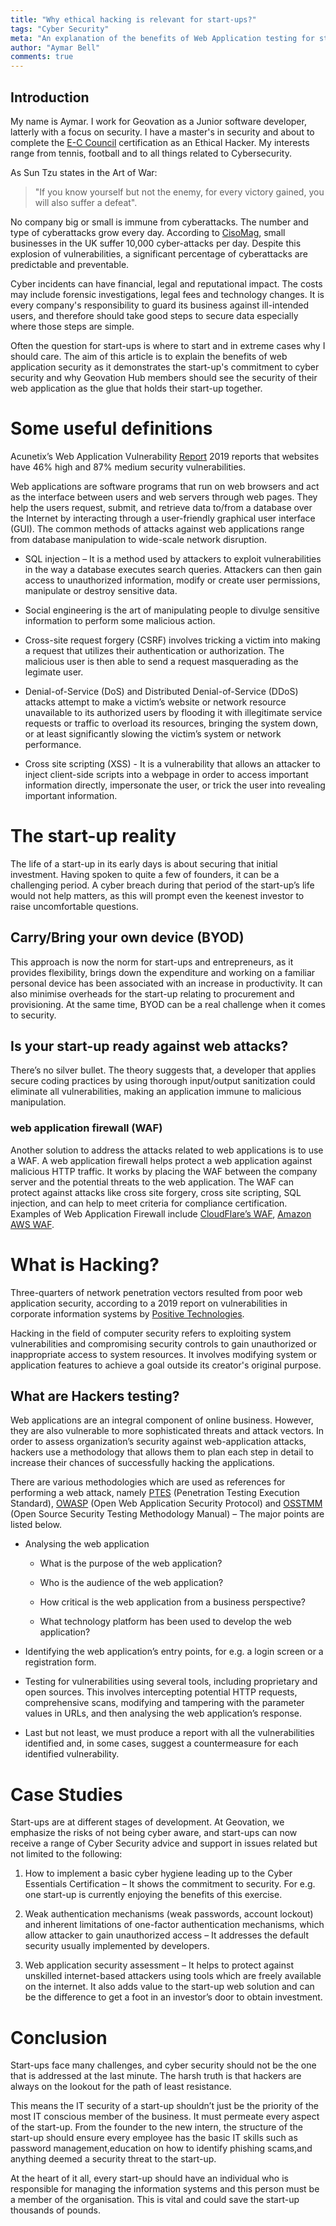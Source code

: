 ```yaml
---
title: "Why ethical hacking is relevant for start-ups?"
tags: "Cyber Security"
meta: "An explanation of the benefits of Web Application testing for start-ups"
author: "Aymar Bell"
comments: true
---
```


## Introduction

My name is Aymar. I work for Geovation as a Junior software developer, latterly with a focus on security. I have a master's in security and about to complete the [E-C Council][ecc] certification as an Ethical Hacker. My interests range from tennis, football and to all things related to Cybersecurity.   

As Sun Tzu states in the Art of War:
> "If you know yourself but not the enemy, for every victory gained, you will also suffer a defeat".

No company big or small is immune from cyberattacks. The number and type of cyberattacks grow every day. According to [CisoMag][cm], small businesses in the UK suffer 10,000 cyber-attacks per day. Despite this explosion of vulnerabilities, a significant percentage of cyberattacks are predictable and preventable.  

Cyber incidents can have financial, legal and reputational impact. The costs may include forensic investigations, legal fees and technology changes. It is every company's responsibility to guard its business against ill-intended users, and therefore should take good steps to secure data especially where those steps are simple.

Often the question for start-ups is where to start and in extreme cases why I should care. The aim of this article is to explain the benefits of web application security as it demonstrates the start-up's commitment to cyber security and why Geovation Hub members should see the security of their web application as the glue that holds their start-up together.  

# Some useful definitions

Acunetix’s Web Application Vulnerability [Report][Acunetix] 2019 reports that websites have 46% high and 87% medium security vulnerabilities.  

Web applications are software programs that run on web browsers and act as the interface between users and web servers through web pages. They help the users request, submit, and retrieve data to/from a database over the Internet by interacting through a user-friendly graphical user interface (GUI). The common methods of attacks against web applications range from database manipulation to wide-scale network disruption.

- SQL injection – It is a method used by attackers to exploit vulnerabilities in the way a database executes search queries. Attackers can then gain access to unauthorized information, modify or create user permissions, manipulate or destroy sensitive data.

- Social engineering is the art of manipulating people to divulge sensitive information to perform some malicious action.

- Cross-site request forgery (CSRF) involves tricking a victim into making a request that utilizes their authentication or authorization. The malicious user is then able to send a request masquerading as the legimate user.  

- Denial-of-Service (DoS) and Distributed Denial-of-Service (DDoS) attacks attempt to make a victim’s website or network resource unavailable to its authorized users by flooding it with illegitimate service requests or traffic to overload its resources, bringing the system down, or at least significantly slowing the victim’s system or network performance.  

- Cross site scripting (XSS) - It is a vulnerability that allows an attacker to inject client-side scripts into a webpage in order to access important information directly, impersonate the user, or trick the user into revealing important information.

# The start-up reality

The life of a start-up in its early days is about securing that initial investment. Having spoken to quite a few of founders, it can be a challenging period.  A cyber breach during that period of the start-up’s life would not help matters, as this will prompt even the keenest investor to raise uncomfortable questions.

## Carry/Bring your own device (BYOD)

This approach is now the norm for start-ups and entrepreneurs, as it provides flexibility, brings down the expenditure and working on a familiar personal device has been associated with an increase in productivity. It can also minimise overheads for the start-up relating to procurement and provisioning. At the same time, BYOD can be a real challenge when it comes to security.

## Is your start-up ready against web attacks?

There’s no silver bullet. The theory suggests that, a developer that applies secure coding practices by using thorough input/output sanitization could eliminate all vulnerabilities, making an application immune to malicious manipulation.

### web application firewall (WAF)

Another solution to address the attacks related to web applications is to use a WAF. A web application firewall helps protect a web application against malicious HTTP traffic. It works by placing the WAF between the company server and the potential threats to the web application. The WAF can protect against attacks like cross site forgery, cross site scripting, SQL injection, and can help to meet criteria for compliance certification. Examples of Web Application Firewall include [CloudFlare’s WAF][cwaf], [Amazon AWS WAF][awaf].

# What is Hacking?  

Three-quarters of network penetration vectors resulted from poor web application security, according to a 2019 report on vulnerabilities in corporate information systems by [Positive Technologies][pts].  

Hacking in the field of computer security refers to exploiting system vulnerabilities and compromising security controls to gain unauthorized or inappropriate access to system resources. It involves modifying system or application features to achieve a goal outside its creator's original purpose.

## What are Hackers testing?

Web applications are an integral component of online business. However, they are also vulnerable to more sophisticated threats and attack vectors. In order to assess organization’s security against web-application attacks, hackers use a methodology that allows them to plan each step in detail to increase their chances of successfully hacking the applications.

There are various methodologies which are used as references for performing a web attack, namely [PTES][ptes] (Penetration Testing Execution Standard), [OWASP][owasp] (Open Web Application Security Protocol) and [OSSTMM][osstmm] (Open Source Security Testing Methodology Manual) – The major points are listed below.

- Analysing the web application

  - What is the purpose of the web application?

  - Who is the audience of the web application?

  - How critical is the web application from a business perspective?

  - What technology platform has been used to develop the web application?

- Identifying the web application’s entry points, for e.g. a login screen or a registration form.

- Testing for vulnerabilities using several tools, including proprietary and open sources. This involves intercepting potential HTTP requests, comprehensive scans, modifying and tampering with the parameter values in URLs, and then analysing the web application’s response.

- Last but not least, we must produce a report with all the vulnerabilities identified and, in some cases, suggest a countermeasure for each identified vulnerability.

# Case Studies

Start-ups are at different stages of development. At Geovation, we emphasize the risks of not being cyber aware, and start-ups can now receive a range of Cyber Security advice and support in issues related but not limited to the following:

1. How to implement a basic cyber hygiene leading up to the Cyber Essentials Certification – It shows the commitment to security. For e.g. one start-up is currently enjoying the benefits of this exercise.  

2. Weak authentication mechanisms (weak passwords, account lockout) and inherent limitations of one-factor authentication mechanisms, which allow attacker to gain unauthorized access – It addresses the default security usually implemented by developers.  

3. Web application security assessment – It helps to protect against unskilled internet-based attackers using tools which are freely available on the internet. It also adds value to the start-up web solution and can be the difference to get a foot in an investor’s door to obtain investment.

# Conclusion

Start-ups face many challenges, and cyber security should not be the one that is addressed at the last minute. The harsh truth is that hackers are always on the lookout for the path of least resistance.  

This means the IT security of a start-up shouldn’t just be the priority of the most IT conscious member of the business. It must permeate every aspect of the start-up. From the founder to the new intern, the structure of the start-up should ensure every employee has the basic IT skills such as password management,education on how to identify phishing scams,and anything deemed a security threat to the start-up.  

At the heart of it all, every start-up should have an individual who is responsible for managing the information systems and this person must be a member of the organisation. This is vital and could save the start-up thousands of pounds.

[cm]: https://www.cisomag.com/small-businesses-in-the-uk-suffer-10000-cyber-attacks-per-day-fsb/
[Acunetix]: https://www.cisomag.com/small-businesses-in-the-uk-suffer-10000-cyber-attacks-per-day-fsb/
[pts]: https://www.ptsecurity.com/ww-en/analytics/corp-vulnerabilities-2019/
[cwaf]: https://www.cloudflare.com/en-gb/waf/
[awaf]: https://aws.amazon.com/waf/
[ptes]: http://www.pentest-standard.org/index.php/Main_Page
[owasp]: https://owasp.org/www-project-top-ten/
[osstmm]: https://www.isecom.org/OSSTMM.3.pdf
[ecc]: https://www.eccouncil.org/

